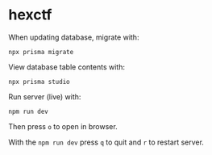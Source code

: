 # hexctf

When updating database, migrate with:
```
npx prisma migrate
```

View database table contents with:
```
npx prisma studio
```

Run server (live) with:
```
npm run dev
```
Then press `o` to open in browser.

With the `npm run dev` press `q` to quit and `r` to restart server.
